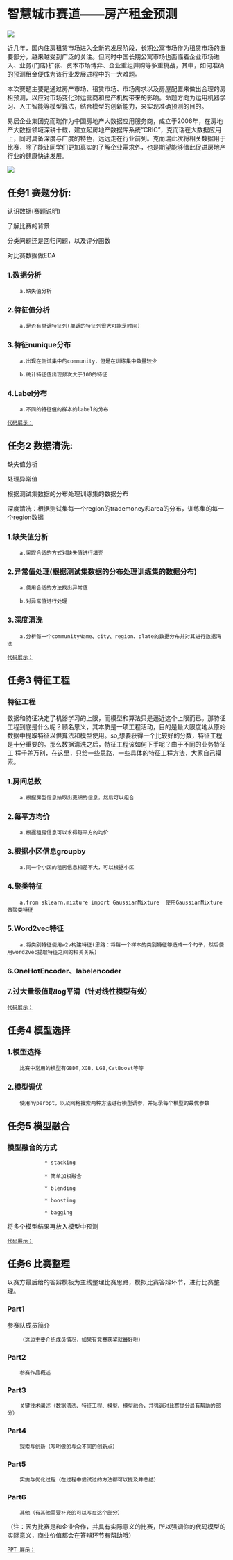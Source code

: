#                                       智慧城市赛道——房产租金预测

![](https://2019ai.futurelab.tv/storage/app/media/banner.jpg)

近几年，国内住房租赁市场进入全新的发展阶段，长期公寓市场作为租赁市场的重要部分，越来越受到广泛的关注。但同时中国长期公寓市场也面临着企业市场进入、业务(门店)扩张、资本市场博弈、企业重组并购等多重挑战，其中，如何准确的预测租金便成为该行业发展进程中的一大难题。

本次赛题主要是通过房产市场、租赁市场、市场需求以及房屋配置来做出合理的房租预测，以应对市场变化对运营商和房产机构带来的影响。命题方向为运用机器学习、人工智能等模型算法，结合模型的创新能力，来实现准确预测的目的。

易居企业集团克而瑞作为中国房地产大数据应用服务商，成立于2006年，在房地产大数据领域深耕十载，建立起房地产数据库系统“CRIC”，克而瑞在大数据应用上，同时具备深度与广度的特色，远远走在行业前列。克而瑞此次将相关数据用于比赛，除了能让同学们更加真实的了解企业需求外，也是期望能够借此促进房地产行业的健康快速发展。

![](https://2019ai.futurelab.tv/storage/app/media/WechatIMG441.png)


## 任务1 赛题分析:

认识数据([赛题说明](https://2019ai.futurelab.tv/contest_detail/3#contest_index))

了解比赛的背景

分类问题还是回归问题，以及评分函数

对比赛数据做EDA

### 1.数据分析

        a.缺失值分析

### 2.特征值分析

        a.是否有单调特征列(单调的特征列很大可能是时间)

### 3.特征nunique分布

        a.出现在测试集中的community，但是在训练集中数量较少

        b.统计特征值出现频次大于100的特征

### 4.Label分布

        a.不同的特征值的样本的label的分布

[`代码展示：`](https://github.com/ZhangHongBo2019/Data-analysis-competition-1/blob/master/Part_1_EDA.ipynb)

## 任务2 数据清洗:

缺失值分析

处理异常值

根据测试集数据的分布处理训练集的数据分布

深度清洗：根据测试集每一个region的trademoney和area的分布，训练集的每一个region数据

### 1.缺失值分析

        a.采取合适的方式对缺失值进行填充

### 2.异常值处理(根据测试集数据的分布处理训练集的数据分布)

        a.使用合适的方法找出异常值
        
        b.对异常值进行处理

### 3.深度清洗

        a.分析每一个communityName、city、region、plate的数据分布并对其进行数据清洗

[`代码展示：`](https://github.com/ZhangHongBo2019/Data-analysis-competition-1/blob/master/Part_2_DC.ipynb)

## 任务3 特征工程

### 特征工程
数据和特征决定了机器学习的上限，而模型和算法只是逼近这个上限而已。那特征工程到底是什么呢？顾名思义，其本质是一项工程活动，目的是最大限度地从原始
数据中提取特征以供算法和模型使用。so,想要获得一个比较好的分数，特征工程是十分重要的。那么数据清洗之后，特征工程该如何下手呢？由于不同的业务特征工
程千差万别，在这里，只给一些思路，一些具体的特征工程方法，大家自己摸索。

### 1.房间总数

        a.根据房型信息抽取出更细的信息，然后可以组合

### 2.每平方均价

        a.根据租房信息可以求得每平方的均价

### 3.根据小区信息groupby

        a.同一个小区的租房信息相差不大，可以根据小区

### 4.聚类特征

        a.from sklearn.mixture import GaussianMixture  使用GaussianMixture做聚类特征

### 5.Word2vec特征

        a.将类别特征使用w2v构建特征(思路：将每一个样本的类别特征够造成一个句子，然后使用word2vec提取特征之间的相关关系)

### 6.OneHotEncoder、labelencoder

### 7.过大量级值取log平滑（针对线性模型有效）

[`代码展示：`]()

## 任务4 模型选择

### 1.模型选择

        比赛中常用的模型有GBDT,XGB，LGB,CatBoost等等

### 2.模型调优

        使用hyperopt，以及网格搜索两种方法进行模型调参，并记录每个模型的最优参数

## 任务5 模型融合

### 模型融合的方式

                * stacking

                * 简单加权融合

                * blending

                * boosting

                * bagging

将多个模型结果再放入模型中预测

[`代码展示：`]()


## 任务6 比赛整理

以赛方最后给的答辩模板为主线整理比赛思路，模拟比赛答辩环节，进行比赛整理。

### Part1

参赛队成员简介 

        （这边主要介绍成员情况，如果有竞赛获奖就最好啦）
 
### Part2

        参赛作品概述

### Part3

        关键技术阐述（数据清洗、特征工程、模型、模型融合，并强调对比赛提分最有帮助的部分）

### Part4

        探索与创新（写明做的与众不同的创新点）

### Part5

        实施与优化过程（在过程中尝试过的方法都可以提及并总结）

### Part6

        其他（有其他需要补充的可以写在这个部分）

（注：因为比赛是和企业合作，并具有实际意义的比赛，所以强调你的代码模型的实际意义，商业价值都会在答辩环节有帮助哦）

[`PPT 展示：`]()
